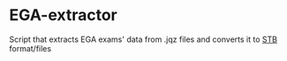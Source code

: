 EGA-extractor
=============

Script that extracts EGA exams' data from .jqz files and converts it to [STB](http://socialtechbook.deusto.es/en "STB") format/files
